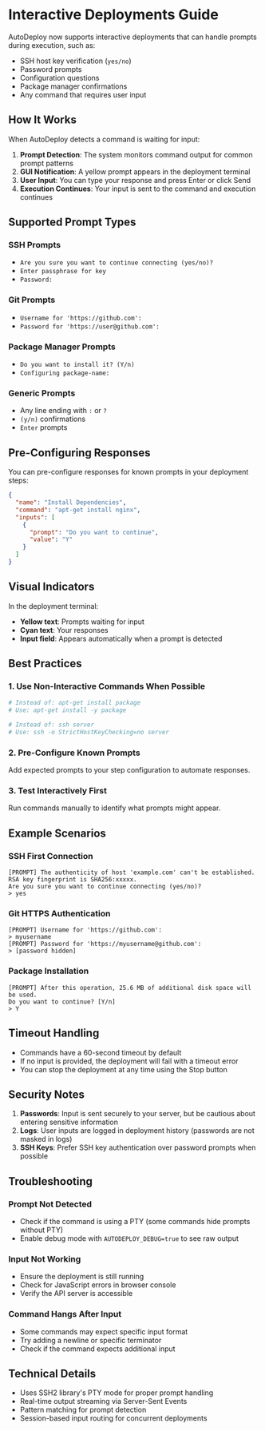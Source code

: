# Interactive Deployments Guide

AutoDeploy now supports interactive deployments that can handle prompts during execution, such as:
- SSH host key verification (`yes/no`)
- Password prompts
- Configuration questions
- Package manager confirmations
- Any command that requires user input

## How It Works

When AutoDeploy detects a command is waiting for input:

1. **Prompt Detection**: The system monitors command output for common prompt patterns
2. **GUI Notification**: A yellow prompt appears in the deployment terminal
3. **User Input**: You can type your response and press Enter or click Send
4. **Execution Continues**: Your input is sent to the command and execution continues

## Supported Prompt Types

### SSH Prompts
- `Are you sure you want to continue connecting (yes/no)?`
- `Enter passphrase for key`
- `Password:`

### Git Prompts
- `Username for 'https://github.com':`
- `Password for 'https://user@github.com':`

### Package Manager Prompts
- `Do you want to install it? (Y/n)`
- `Configuring package-name:`

### Generic Prompts
- Any line ending with `:` or `?`
- `(y/n)` confirmations
- `Enter` prompts

## Pre-Configuring Responses

You can pre-configure responses for known prompts in your deployment steps:

```json
{
  "name": "Install Dependencies",
  "command": "apt-get install nginx",
  "inputs": [
    {
      "prompt": "Do you want to continue",
      "value": "Y"
    }
  ]
}
```

## Visual Indicators

In the deployment terminal:
- **Yellow text**: Prompts waiting for input
- **Cyan text**: Your responses
- **Input field**: Appears automatically when a prompt is detected

## Best Practices

### 1. Use Non-Interactive Commands When Possible
```bash
# Instead of: apt-get install package
# Use: apt-get install -y package

# Instead of: ssh server
# Use: ssh -o StrictHostKeyChecking=no server
```

### 2. Pre-Configure Known Prompts
Add expected prompts to your step configuration to automate responses.

### 3. Test Interactively First
Run commands manually to identify what prompts might appear.

## Example Scenarios

### SSH First Connection
```
[PROMPT] The authenticity of host 'example.com' can't be established.
RSA key fingerprint is SHA256:xxxxx.
Are you sure you want to continue connecting (yes/no)?
> yes
```

### Git HTTPS Authentication
```
[PROMPT] Username for 'https://github.com':
> myusername
[PROMPT] Password for 'https://myusername@github.com':
> [password hidden]
```

### Package Installation
```
[PROMPT] After this operation, 25.6 MB of additional disk space will be used.
Do you want to continue? [Y/n]
> Y
```

## Timeout Handling

- Commands have a 60-second timeout by default
- If no input is provided, the deployment will fail with a timeout error
- You can stop the deployment at any time using the Stop button

## Security Notes

1. **Passwords**: Input is sent securely to your server, but be cautious about entering sensitive information
2. **Logs**: User inputs are logged in deployment history (passwords are not masked in logs)
3. **SSH Keys**: Prefer SSH key authentication over password prompts when possible

## Troubleshooting

### Prompt Not Detected
- Check if the command is using a PTY (some commands hide prompts without PTY)
- Enable debug mode with `AUTODEPLOY_DEBUG=true` to see raw output

### Input Not Working
- Ensure the deployment is still running
- Check for JavaScript errors in browser console
- Verify the API server is accessible

### Command Hangs After Input
- Some commands may expect specific input format
- Try adding a newline or specific terminator
- Check if the command expects additional input

## Technical Details

- Uses SSH2 library's PTY mode for proper prompt handling
- Real-time output streaming via Server-Sent Events
- Pattern matching for prompt detection
- Session-based input routing for concurrent deployments